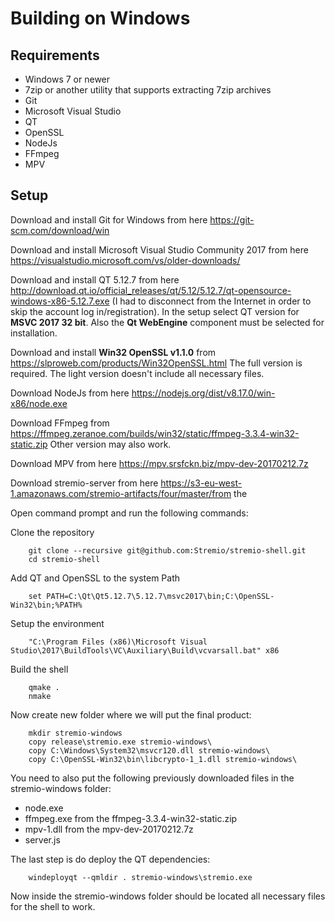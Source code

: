 Building on Windows
===

Requirements
---

* Windows 7 or newer
* 7zip or another utility that supports extracting 7zip archives
* Git
* Microsoft Visual Studio
* QT
* OpenSSL
* NodeJs
* FFmpeg
* MPV

Setup
---

Download and install Git for Windows from here https://git-scm.com/download/win

Download and install Microsoft Visual Studio Community 2017 from here https://visualstudio.microsoft.com/vs/older-downloads/


Download and install QT 5.12.7 from here http://download.qt.io/official_releases/qt/5.12/5.12.7/qt-opensource-windows-x86-5.12.7.exe (I had to disconnect from the Internet in order to skip the account log in/registration). In the setup select QT version for **MSVC 2017 32 bit**. Also the **Qt WebEngine** component must be selected for installation.

Download and install **Win32 OpenSSL v1.1.0** from https://slproweb.com/products/Win32OpenSSL.html
The full version is required. The light version doesn't include all necessary files.

Download NodeJs from here https://nodejs.org/dist/v8.17.0/win-x86/node.exe

Download FFmpeg from https://ffmpeg.zeranoe.com/builds/win32/static/ffmpeg-3.3.4-win32-static.zip
Other version may also work.

Download MPV from here https://mpv.srsfckn.biz/mpv-dev-20170212.7z

Download stremio-server from here https://s3-eu-west-1.amazonaws.com/stremio-artifacts/four/master/from the

Open command prompt and run the following commands:

Clone the repository

		git clone --recursive git@github.com:Stremio/stremio-shell.git
		cd stremio-shell

Add QT and OpenSSL to the system Path

		set PATH=C:\Qt\Qt5.12.7\5.12.7\msvc2017\bin;C:\OpenSSL-Win32\bin;%PATH%

Setup the environment

		"C:\Program Files (x86)\Microsoft Visual Studio\2017\BuildTools\VC\Auxiliary\Build\vcvarsall.bat" x86

Build the shell

		qmake .
		nmake

Now create new folder where we will put the final product:

		mkdir stremio-windows
		copy release\stremio.exe stremio-windows\
		copy C:\Windows\System32\msvcr120.dll stremio-windows\
		copy C:\OpenSSL-Win32\bin\libcrypto-1_1.dll stremio-windows\

You need to also put the following previously downloaded files in the stremio-windows folder:

 * node.exe
 * ffmpeg.exe from the ffmpeg-3.3.4-win32-static.zip
 * mpv-1.dll from the mpv-dev-20170212.7z
 * server.js

 The last step is do deploy the QT dependencies:

		windeployqt --qmldir . stremio-windows\stremio.exe

Now inside the stremio-windows folder should be located all necessary files for the shell to work.
